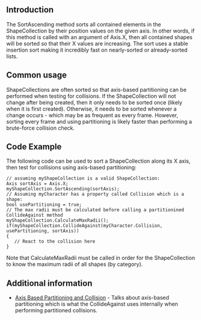 ## Introduction

The SortAscending method sorts all contained elements in the ShapeCollection by their position values on the given axis. In other words, if this method is called with an argument of Axis.X, then all contained shapes will be sorted so that their X values are increasing. The sort uses a stable insertion sort making it incredibly fast on nearly-sorted or already-sorted lists.

## Common usage

ShapeCollections are often sorted so that axis-based partitioning can be performed when testing for collisions. If the ShapeCollection will not change after being created, then it only needs to be sorted once (likely when it is first created). Otherwise, it needs to be sorted whenever a change occurs - which may be as frequent as every frame. However, sorting every frame and using partitioning is likely faster than performing a brute-force collision check.

## Code Example

The following code can be used to sort a ShapeCollection along its X axis, then test for collisions using axis-based partitioning:

    // assuming myShapeCollection is a valid ShapeCollection:
    Axis sortAxis = Axis.X;
    myShapeCollection.SortAscending(sortAxis);
    // Assuming myCharacter has a property called Collision which is a shape:
    bool usePartitioning = true;
    // The max radii must be calculated before calling a partitionined CollideAgainst method
    myShapeCollection.CalculateMaxRadii();
    if(myShapeCollection.CollideAgainst(myCharacter.Collision, usePartitioning, sortAxis))
    {
       // React to the collision here
    }

Note that CalculateMaxRadii must be called in order for the ShapeCollection to know the maximum radii of all shapes (by category).

## Additional information

-   [Axis Based Partitioning and Collision](/frb/docs/index.php?title=FlatRedBallXna:Tutorials:Axis_Based_Partitioning_And_Collision "FlatRedBallXna:Tutorials:Axis Based Partitioning And Collision") - Talks about axis-based partitioning which is what the CollideAgainst uses internally when performing partitioned collisions.
